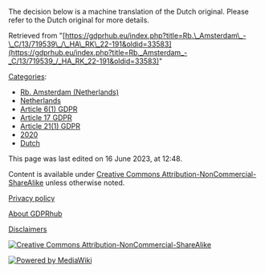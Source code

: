 The decision below is a machine translation of the Dutch original. Please refer to the Dutch original for more details.

Retrieved from "[https://gdprhub.eu/index.php?title=Rb.\_Amsterdam\_-\_C/13/719539\_/\_HA\_RK\_22-191&oldid=33583](https://gdprhub.eu/index.php?title=Rb._Amsterdam_-_C/13/719539_/_HA_RK_22-191&oldid=33583)"

[Categories](/index.php?title=Special:Categories "Special:Categories"):

*   [Rb. Amsterdam (Netherlands)](/index.php?title=Category:Rb._Amsterdam_\(Netherlands\) "Category:Rb. Amsterdam (Netherlands)")
*   [Netherlands](/index.php?title=Category:Netherlands "Category:Netherlands")
*   [Article 6(1) GDPR](/index.php?title=Category:Article_6\(1\)_GDPR "Category:Article 6(1) GDPR")
*   [Article 17 GDPR](/index.php?title=Category:Article_17_GDPR "Category:Article 17 GDPR")
*   [Article 21(1) GDPR](/index.php?title=Category:Article_21\(1\)_GDPR "Category:Article 21(1) GDPR")
*   [2020](/index.php?title=Category:2020 "Category:2020")
*   [Dutch](/index.php?title=Category:Dutch "Category:Dutch")

This page was last edited on 16 June 2023, at 12:48.

Content is available under [Creative Commons Attribution-NonCommercial-ShareAlike](https://creativecommons.org/licenses/by-nc-sa/4.0/) unless otherwise noted.

[Privacy policy](/index.php?title=GDPRhub:Privacy_policy)

[About GDPRhub](/index.php?title=GDPRhub:About)

[Disclaimers](/index.php?title=GDPRhub:General_disclaimer)

[![Creative Commons Attribution-NonCommercial-ShareAlike](/resources/assets/licenses/cc-by-nc-sa.png)](https://creativecommons.org/licenses/by-nc-sa/4.0/)

[![Powered by MediaWiki](/resources/assets/poweredby_mediawiki_88x31.png)](https://www.mediawiki.org/)
